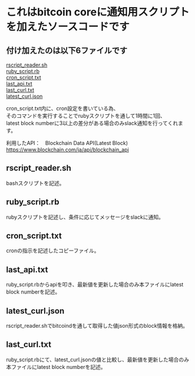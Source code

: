 これはbitcoin coreに通知用スクリプトを加えたソースコードです
=====================================

付け加えたのは以下6ファイルです
----------------
[rscript_reader.sh](https://github.com/SHUNSUKE-N/bitcoin_notice_script/blob/master/rscript_reader.sh)  
[ruby_script.rb](https://github.com/SHUNSUKE-N/bitcoin_notice_script/blob/master/ruby_script.rb)  
[cron_script.txt](https://github.com/SHUNSUKE-N/bitcoin_notice_script/blob/master/cron_script.txt)  
[last_api.txt](https://github.com/SHUNSUKE-N/bitcoin_notice_script/blob/master/last_api.txt)  
[last_curl.txt](https://github.com/SHUNSUKE-N/bitcoin_notice_script/blob/master/last_curl.txt)  
[latest_curl.json](https://github.com/SHUNSUKE-N/bitcoin_notice_script/blob/master/latest_curl.json)  

cron_script.txt内に、cron設定を書いている為、  
そのコマンドを実行することでrubyスクリプトを通して1時間に1回、  
latest block numberに3以上の差分がある場合のみslack通知を行ってくれます。  


利用したAPI：　Blockchain Data API(Latest Block)  
https://www.blockchain.com/ja/api/blockchain_api  


rscript_reader.sh
----------------
bashスクリプトを記述。  

ruby_script.rb
----------------
rubyスクリプトを記述し、条件に応じてメッセージをslackに通知。  

cron_script.txt
----------------
cronの指示を記述したコピーファイル。  

last_api.txt
----------------
ruby_script.rbからapiを叩き、最新値を更新した場合のみ本ファイルにlatest block numberを記述。  

latest_curl.json
----------------
rscript_reader.shでbitcoindを通して取得した値json形式のblock情報を格納。  

last_curl.txt
----------------
ruby_script.rbにて、latest_curl.jsonの値と比較し、最新値を更新した場合のみ本ファイルにlatest block numberを記述。  
